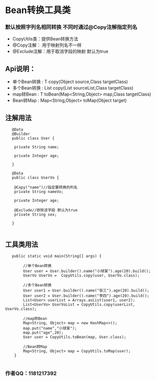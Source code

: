 # Bean转换工具类
### 默认按照字列名相同转换 不同时通过@Copy注解指定列名
* CopyUtils类：提供Bean转换方法<br>
*  @Copy注解： 用于映射列名不一样<br>
* @Exclude注解：用于取消字段的映射 默认为true<br>

##  Api说明：
* 单个Bean转换 :  T copy(Object source,Class<T> targetClass)<br>
* 多个Bean转换 : List copy(List sourceList,Class<T> targetClass)<br>
* map转Bean   :  T toBean(Map<String,Object> map,Class<T> targetClass)<br>
* Bean转Map   :  Map<String,Object> toMap(Object target)<br>

## 注解用法
```
   @Data
   @Builder
   public class User {
    
    private String name;
    
    private Integer age;
    
   }
 
   @Data
   public class UserVo {
    
    @Copy("name")//指定要转换的列名
    private String nameVo;
    
    private Integer age;
    
    @Exclude//排除该字段 默认为true
    private String sex;
    
   }
   
```

## 工具类用法
```
   public static void main(String[] args) {
        
        //单个Bean转换
        User user = User.builder().name("小球某").age(20).build();
        UserVo UserVo =  CopyUtils.copy(user, UserVo.class);
        
        //多个Bean转换
        User user1 = User.builder().name("张三").age(20).build();
        User user2 = User.builder().name("李四").age(20).build(); 
        List<User> userList = Arrays.asList(user1, user2);
        List<UserVo> UserVoList = CopyUtils.copy(userList, UserVo.class);
        
        //map转Bean
        Map<String, Object> map = new HashMap<>();
        map.put("name","小球某");
        map.put("age",20);
        User user = CopyUtils.toBean(map, User.class);
        
        //Bean转Map
        Map<String, Object> map = CopyUtils.toMap(user);
    }
   
```

### 作者QQ：1181217392